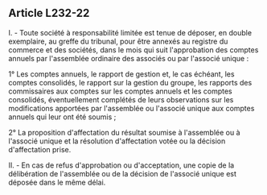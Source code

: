 Article L232-22
----
I. - Toute société à responsabilité limitée est tenue de déposer, en double
exemplaire, au greffe du tribunal, pour être annexés au registre du commerce et
des sociétés, dans le mois qui suit l'approbation des comptes annuels par
l'assemblée ordinaire des associés ou par l'associé unique :

1° Les comptes annuels, le rapport de gestion et, le cas échéant, les comptes
consolidés, le rapport sur la gestion du groupe, les rapports des commissaires
aux comptes sur les comptes annuels et les comptes consolidés, éventuellement
complétés de leurs observations sur les modifications apportées par l'assemblée
ou l'associé unique aux comptes annuels qui leur ont été soumis ;

2° La proposition d'affectation du résultat soumise à l'assemblée ou à l'associé
unique et la résolution d'affectation votée ou la décision d'affectation prise.

II. - En cas de refus d'approbation ou d'acceptation, une copie de la
délibération de l'assemblée ou de la décision de l'associé unique est déposée
dans le même délai.
